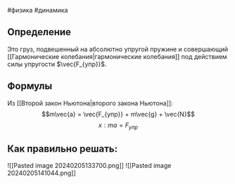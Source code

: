 #физика #динамика
## Определение
Это груз, подвешенный на абсолютно упругой пружине и совершающий [[Гармонические колебания|гармонические колебания]] под действием силы упругости $\vec{F_{упр}}$.
## Формулы
Из [[Второй закон Ньютона|второго закона Ньютона]]:
$$m\vec{a} = \vec{F_{упр}} + m\vec{g} + \vec{N}$$
$$x: ma = F_{упр}$$
## Как правильно решать:
![[Pasted image 20240205133700.png]]
![[Pasted image 20240205141044.png]]